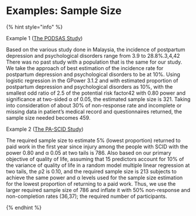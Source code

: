 # Examples: Sample Size

{% hint style="info" %}

Example 1 ([The PODSAS Study](http://dx.doi.org/10.1136/bmjopen-2019-034458))

Based on the various study done in Malaysia, the incidence of postpartum depression and psychological disorders range from 3.9 to 28.8%.3,4,42 There was no past study with a population that is the same for our study. We take the approach of best estimation of the incidence rate for postpartum depression and psychological disorders to be at 10%. Using logistic regression in the GPower 3.1.2 and with estimated proportion of postpartum depression and psychological disorders as 10%, with the smallest odd ratio of 2.5 of the potential risk factor42 with 0.80 power and significance at two-sided α of 0.05, the estimated sample size is 321. Taking into consideration of about 30% of non-response rate and incomplete or missing data in patient’s medical record and questionnaires returned, the sample size needed becomes 459.

Example 2 ([The PA-SCID Study](https://medic.upm.edu.my/upload/dokumen/2020123014400008_MJMHS_0326.pdf))

The required sample size to estimate 5% (lowest proportion) returned to paid work in the first year since injury among the people with SCID with the power 0.80 and α 0.05 at two tails is 786. Also based on our primary objective of quality of life, assuming that 15 predictors account for 10% of the variance of quality of life in a random model multiple linear regression at two tails, the ρ2 is 0.10, and the required sample size is 213 subjects to achieve the same power and α levels used for the sample size estimation for the lowest proportion of returning to a paid work. Thus, we use the larger required sample size of 786 and inflate it with 50% non-response and non-completion rates (36,37); the required number of participants.

{% endhint %}
